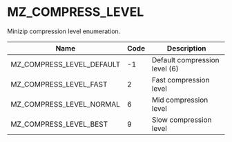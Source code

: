 # MZ_COMPRESS_LEVEL

Minizip compression level enumeration.

|Name|Code|Description|
|-|-|-|
|MZ_COMPRESS_LEVEL_DEFAULT|-1|Default compression level (6)|
|MZ_COMPRESS_LEVEL_FAST|2|Fast compression level|
|MZ_COMPRESS_LEVEL_NORMAL|6|Mid compression level|
|MZ_COMPRESS_LEVEL_BEST|9|Slow compression level|